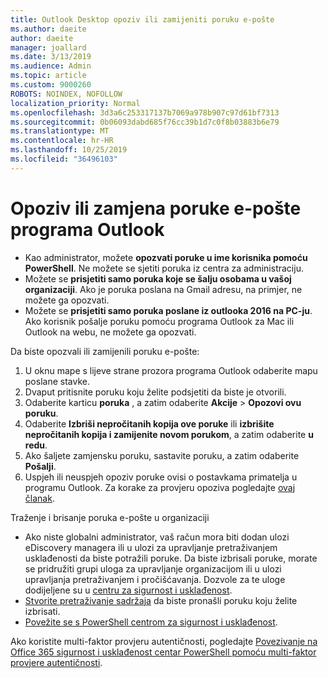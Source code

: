 ```yaml
---
title: Outlook Desktop opoziv ili zamijeniti poruku e-pošte
ms.author: daeite
author: daeite
manager: joallard
ms.date: 3/13/2019
ms.audience: Admin
ms.topic: article
ms.custom: 9000260
ROBOTS: NOINDEX, NOFOLLOW
localization_priority: Normal
ms.openlocfilehash: 3d3a6c253317137b7069a978b907c97d61bf7313
ms.sourcegitcommit: 0b06093dabd685f76cc39b1d7c0f8b03883b6e79
ms.translationtype: MT
ms.contentlocale: hr-HR
ms.lasthandoff: 10/25/2019
ms.locfileid: "36496103"
---
```

# <a name="recall-or-replace-an-outlook-email-message"></a>Opoziv ili zamjena poruke e-pošte programa Outlook

- Kao administrator, možete **opozvati poruke u ime korisnika pomoću PowerShell**. Ne možete se sjetiti poruka iz centra za administraciju.
- Možete se **prisjetiti samo poruka koje se šalju osobama u vašoj organizaciji**. Ako je poruka poslana na Gmail adresu, na primjer, ne možete ga opozvati.
- Možete se **prisjetiti samo poruka poslane iz outlooka 2016 na PC-ju**. Ako korisnik pošalje poruku pomoću programa Outlook za Mac ili Outlook na webu, ne možete ga opozvati.

Da biste opozvali ili zamijenili poruku e-pošte:

1. U oknu mape s lijeve strane prozora programa Outlook odaberite mapu poslane stavke.
1. Dvaput pritisnite poruku koju želite podsjetiti da biste je otvorili.
1. Odaberite karticu **poruka** , a zatim odaberite **Akcije** > **Opozovi ovu poruku**.
1. Odaberite **Izbriši nepročitanih kopija ove poruke** ili **izbrišite nepročitanih kopija i zamijenite novom porukom**, a zatim odaberite **u redu**.
1. Ako šaljete zamjensku poruku, sastavite poruku, a zatim odaberite **Pošalji**.
1. Uspjeh ili neuspjeh opoziv poruke ovisi o postavkama primatelja u programu Outlook. Za korake za provjeru opoziva pogledajte [ovaj članak](https://support.office.com/article/35027f88-d655-4554-b4f8-6c0729a723a0).

Traženje i brisanje poruka e-pošte u organizaciji

- Ako niste globalni administrator, vaš račun mora biti dodan ulozi eDiscovery managera ili u ulozi za upravljanje pretraživanjem usklađenosti da biste potražili poruke. Da biste izbrisali poruke, morate se pridružiti grupi uloga za upravljanje organizacijom ili u ulozi upravljanja pretraživanjem i pročišćavanja. Dozvole za te uloge dodijeljene su u [centru za sigurnost i usklađenost](https://go.microsoft.com/fwlink/?linkid=2083731).
- [Stvorite pretraživanje sadržaja](https://docs.microsoft.com/office365/securitycompliance/content-search) da biste pronašli poruku koju želite izbrisati.
- [Povežite se s PowerShell centrom za sigurnost i usklađenost](https://docs.microsoft.com/powershell/exchange/office-365-scc/connect-to-scc-powershell/connect-to-scc-powershell?view=exchange-ps).

Ako koristite multi-faktor provjeru autentičnosti, pogledajte [Povezivanje na Office 365 sigurnost i usklađenost centar PowerShell pomoću multi-faktor provjere autentičnosti](https://docs.microsoft.com/powershell/exchange/office-365-scc/connect-to-scc-powershell/mfa-connect-to-scc-powershell?view=exchange-ps).